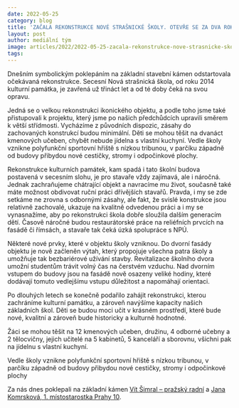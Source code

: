```yaml
---
date: 2022-05-25
category: blog
title: 'ZAČALA REKONSTRUKCE NOVÉ STRAŠNICKÉ ŠKOLY. OTEVŘE SE ZA DVA ROKY'
layout: post
author: mediální tým
image: articles/2022/2022-05-25-zacala-rekonstrukce-nove-strasnicke-skoly-otevre-se-za-dva-roky.jpg
tags:
---
```


Dnešním symbolickým poklepáním na základní stavební kámen odstartovala očekávaná rekonstrukce. Secesní Nová strašnická škola, od roku 2014 kulturní památka, je zavřená už třináct let a od té doby čeká na svou opravu.

Jedná se o velkou rekonstrukci ikonického objektu, a podle toho jsme také přistupovali k projektu, který jsme po našich předchůdcích upravili směrem k větší střídmosti. Vycházíme z původních dispozic, zásahy do zachovaných konstrukcí budou minimální. Děti se mohou těšit na dvanáct kmenových učeben, chybět nebude jídelna s vlastní kuchyní. Vedle školy vznikne polyfunkční sportovní hřiště s nízkou tribunou, v parčíku západně od budovy přibydou nové cestičky, stromy i odpočinkové plochy.

Rekonstrukce kulturních památek, kam spadá i tato školní budova postavená v secesním slohu, je pro stavaře vždy zajímavá, ale i náročná. Jednak zachraňujeme chátrající objekt a navracíme mu život, současně také máte možnost obdivovat ruční práci dřívějších stavařů. Pravda, i my se zde setkáme ne zrovna s odbornými zásahy, ale fakt, že svislé konstrukce jsou relativně zachovalé, ukazuje na kvalitně odvedenou práci a i my se vynasnažíme, aby po rekonstrukci škola dobře sloužila dalším generacím dětí. Časově náročné budou restaurátorské práce na reliéfních prvcích na fasádě či římsách, a stavaře tak čeká úzká spolupráce s NPÚ.

Některé nové prvky, které v objektu školy vzniknou. Do dvorní fasády objektu je nově začleněn výtah, který propojuje všechna patra školy a umožňuje tak bezbariérové užívání stavby. Revitalizace školního dvora umožní studentům trávit volný čas na čerstvém vzduchu. Nad dvorním vstupem do budovy jsou na fasádě nově osazeny veliké hodiny, které dodávají tomuto vedlejšímu vstupu důležitost a napomáhají orientaci.

Po dlouhých letech se konečně podařilo zahájit rekonstrukci, kterou zachráníme kulturní památku, a zároveň navýšíme kapacity našich základních škol. Děti se budou moci učit v krásném prostředí, které bude nové, kvalitní a zároveň bude historicky a kulturně hodnotné.

Žáci se mohou těšit na 12 kmenových učeben, družinu, 4 odborné učebny a 2 tělocvičny, jejich učitelé na 5 kabinetů, 5 kanceláří a sborovnu, všichni pak na jídelnu s vlastní kuchyní.

Vedle školy vznikne polyfunkční sportovní hřiště s nízkou tribunou, v parčíku západně od budovy přibydou nové cestičky, stromy i odpočinkové plochy

Za nás dnes poklepali na základní kámen  [Vít Šimral – pražský radní](https://www.facebook.com/piratsimral/?__cft__[0]=AZXV-wLNT6XKarkKqzuN5gs3syJAaF41-bkI3ix_5-cxFeXo8rNK9kj8-jE_azkKo2KUdNcr4BFUfSnMhsRq4gPvuEu_5PY1ZcxzoRuwWo0aX140OexU_3u5QAZOYtd9JOZ6V2VuYMvXNOFF9n3LrJobyXifiHbBCc_EhAaKQpg9SdMfICtQa5Lj7cAn6mvHdWE&__tn__=kK-R)  a  [Jana Komrsková, 1. místostarostka Prahy 10](https://www.facebook.com/komrskova.jana/?__cft__[0]=AZXV-wLNT6XKarkKqzuN5gs3syJAaF41-bkI3ix_5-cxFeXo8rNK9kj8-jE_azkKo2KUdNcr4BFUfSnMhsRq4gPvuEu_5PY1ZcxzoRuwWo0aX140OexU_3u5QAZOYtd9JOZ6V2VuYMvXNOFF9n3LrJobyXifiHbBCc_EhAaKQpg9SdMfICtQa5Lj7cAn6mvHdWE&__tn__=kK-R).

